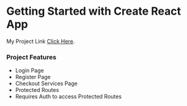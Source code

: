 # Getting Started with Create React App
My Project Link [Click Here](https://atif-aslam-c6e56.web.app).

### Project Features
* Login Page
* Register Page
* Checkout Services Page
* Protected Routes
* Requires Auth to access Protected  Routes

